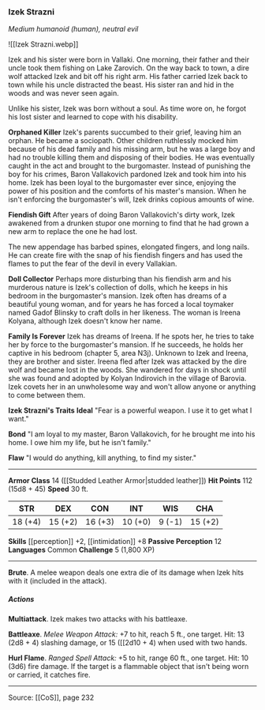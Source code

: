 ### Izek Strazni
_Medium humanoid (human), neutral evil_

![[Izek Strazni.webp]]

Izek and his sister were born in Vallaki. One morning, their father and their uncle took them fishing on Lake Zarovich. On the way back to town, a dire wolf attacked Izek and bit off his right arm. His father carried Izek back to town while his uncle distracted the beast. His sister ran and hid in the woods and was never seen again.

Unlike his sister, Izek was born without a soul. As time wore on, he forgot his lost sister and learned to cope with his disability.

**Orphaned Killer** Izek's parents succumbed to their grief, leaving him an orphan. He became a sociopath. Other children ruthlessly mocked him because of his dead family and his missing arm, but he was a large boy and had no trouble killing them and disposing of their bodies. He was eventually caught in the act and brought to the burgomaster. Instead of punishing the boy for his crimes, Baron Vallakovich pardoned Izek and took him into his home. Izek has been loyal to the burgomaster ever since, enjoying the power of his position and the comforts of his master's mansion. When he isn't enforcing the burgomaster's will, Izek drinks copious amounts of wine.


**Fiendish Gift** After years of doing Baron Vallakovich's dirty work, Izek awakened from a drunken stupor one morning to find that he had grown a new arm to replace the one he had lost.

The new appendage has barbed spines, elongated fingers, and long nails. He can create fire with the snap of his fiendish fingers and has used the flames to put the fear of the devil in every Vallakian.


**Doll Collector** Perhaps more disturbing than his fiendish arm and his murderous nature is Izek's collection of dolls, which he keeps in his bedroom in the burgomaster's mansion. Izek often has dreams of a beautiful young woman, and for years he has forced a local toymaker named Gadof Blinsky to craft dolls in her likeness. The woman is Ireena Kolyana, although Izek doesn't know her name.


**Family Is Forever** Izek has dreams of Ireena. If he spots her, he tries to take her by force to the burgomaster's mansion. If he succeeds, he holds her captive in his bedroom (chapter 5, area N3j). Unknown to Izek and Ireena, they are brother and sister. Ireena fled after Izek was attacked by the dire wolf and became lost in the woods. She wandered for days in shock until she was found and adopted by Kolyan Indirovich in the village of Barovia. Izek covets her in an unwholesome way and won't allow anyone or anything to come between them.



**Izek Strazni's Traits** **Ideal** "Fear is a powerful weapon. I use it to get what I want."


**Bond** "I am loyal to my master, Baron Vallakovich, for he brought me into his home. I owe him my life, but he isn't family."


**Flaw** "I would do anything, kill anything, to find my sister."







---

**Armor Class** 14 ([[Studded Leather Armor|studded leather]])
**Hit Points** 112 (15d8 + 45)
**Speed** 30 ft.

| STR     | DEX     | CON     | INT     | WIS     | CHA     |
|---------|---------|---------|---------|---------|---------|
| 18 (+4) | 15 (+2) | 16 (+3) | 10 (+0) | 9 (-1) | 15 (+2) |

**Skills** [[perception]] +2, [[intimidation]] +8
**Passive Perception** 12
**Languages** Common
**Challenge** 5 (1,800 XP)

---

**Brute**. A melee weapon deals one extra die of its damage when Izek hits with it (included in the attack).

##### Actions
**Multiattack**. Izek makes two attacks with his battleaxe.

**Battleaxe**. _Melee Weapon Attack:_ +7 to hit, reach 5 ft., one target. Hit: 13 (2d8 + 4) slashing damage, or 15 ([[2d10 + 4) when used with two hands.

**Hurl Flame**. _Ranged Spell Attack:_ +5 to hit, range 60 ft., one target. Hit: 10 (3d6) fire damage. If the target is a flammable object that isn't being worn or carried, it catches fire.


---

Source: [[CoS]], page 232